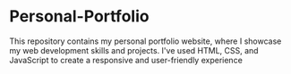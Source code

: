 # Personal-Portfolio
This repository contains my personal portfolio website, where I showcase my web development skills and projects. I've used HTML, CSS, and JavaScript to create a responsive and user-friendly experience
